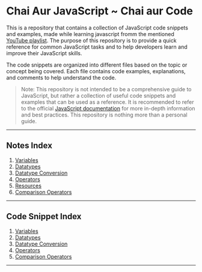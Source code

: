 # Chai Aur JavaScript ~ Chai aur Code

This is a repository that contains a collection of JavaScript code snippets and examples, made while learning javascript fromm the mentioned [YouTube playlist](https://youtube.com/playlist?list=PLu71SKxNbfoBuX3f4EOACle2y-tRC5Q37&si=5pKmofByjnr70rFE). The purpose of this repository is to provide a quick reference for common JavaScript tasks and to help developers learn and improve their JavaScript skills.

The code snippets are organized into different files based on the topic or concept being covered. Each file contains code examples, explanations, and comments to help understand the code.

> Note: This repository is not intended to be a comprehensive guide to JavaScript, but rather a collection of useful code snippets and examples that can be used as a reference. It is recommended to refer to the official [JavaScript documentation](https://developer.mozilla.org/en-US/docs/Web/JavaScript) for more in-depth information and best practices. This repository is nothing more than a personal guide.

---
## Notes Index
1. [Variables](notes/variables.md)
2. [Datatypes](notes/datatypes-and-emca-standards.md)
3. [Datatype Conversion](notes/datatype-conversion.md)
4. [Operators](notes/operators.md)
5. [Resources](notes/resources.md)
6. [Comparison Operators](notes/comparison.md)

---
## Code Snippet Index
1. [Variables](code-files/variables.js)
2. [Datatypes](code-files/datatypes.js)
3. [Datatype Conversion](code-files/datatype-conversion.js)
4. [Operators](code-files/operations.js)
5. [Comparison Operators](code-files/comparison.js)

---
